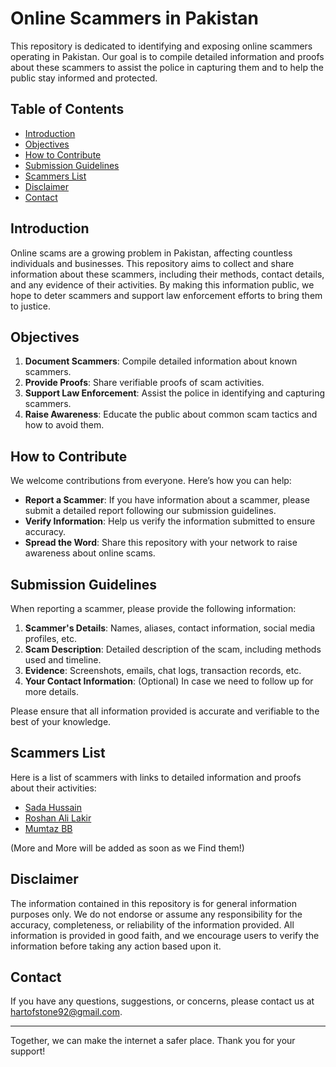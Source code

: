 # Online Scammers in Pakistan

This repository is dedicated to identifying and exposing online scammers operating in Pakistan. Our goal is to compile detailed information and proofs about these scammers to assist the police in capturing them and to help the public stay informed and protected.

## Table of Contents

- [Introduction](#introduction)
- [Objectives](#objectives)
- [How to Contribute](#how-to-contribute)
- [Submission Guidelines](#submission-guidelines)
- [Scammers List](#scammers-list)
- [Disclaimer](#disclaimer)
- [Contact](#contact)

## Introduction

Online scams are a growing problem in Pakistan, affecting countless individuals and businesses. This repository aims to collect and share information about these scammers, including their methods, contact details, and any evidence of their activities. By making this information public, we hope to deter scammers and support law enforcement efforts to bring them to justice.

## Objectives

1. **Document Scammers**: Compile detailed information about known scammers.
2. **Provide Proofs**: Share verifiable proofs of scam activities.
3. **Support Law Enforcement**: Assist the police in identifying and capturing scammers.
4. **Raise Awareness**: Educate the public about common scam tactics and how to avoid them.

## How to Contribute

We welcome contributions from everyone. Here’s how you can help:

- **Report a Scammer**: If you have information about a scammer, please submit a detailed report following our submission guidelines.
- **Verify Information**: Help us verify the information submitted to ensure accuracy.
- **Spread the Word**: Share this repository with your network to raise awareness about online scams.

## Submission Guidelines

When reporting a scammer, please provide the following information:

1. **Scammer's Details**: Names, aliases, contact information, social media profiles, etc.
2. **Scam Description**: Detailed description of the scam, including methods used and timeline.
3. **Evidence**: Screenshots, emails, chat logs, transaction records, etc.
4. **Your Contact Information**: (Optional) In case we need to follow up for more details.

Please ensure that all information provided is accurate and verifiable to the best of your knowledge.

## Scammers List

Here is a list of scammers with links to detailed information and proofs about their activities:

- [Sada Hussain](scammers/sada_hussain/sada_hussain.md)
- [Roshan Ali Lakir](scammers/roshan_ali_lakri/roshan_ali_lakri.md)
- [Mumtaz BB](scammers/Mumtaz_BB/Mumtaz_BB.md)

(More and More will be added as soon as we Find them!)

## Disclaimer

The information contained in this repository is for general information purposes only. We do not endorse or assume any responsibility for the accuracy, completeness, or reliability of the information provided. All information is provided in good faith, and we encourage users to verify the information before taking any action based upon it.

## Contact

If you have any questions, suggestions, or concerns, please contact us at hartofstone92@gmail.com.

---

Together, we can make the internet a safer place. Thank you for your support!
